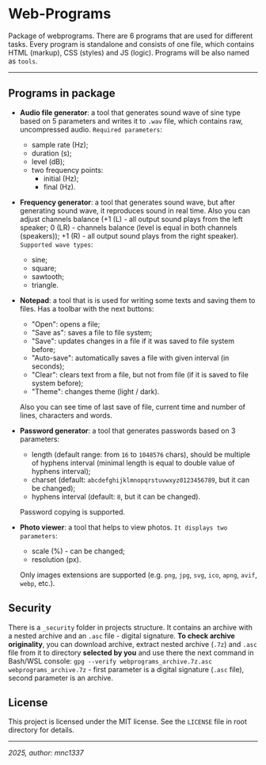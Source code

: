 # Web-Programs

Package of webprograms. There are 6 programs that are used for different tasks. Every program is standalone and consists of one file, which contains HTML (markup), CSS (styles) and JS (logic). Programs will be also named as `tools`.

---

## Programs in package

- **Audio file generator**: a tool that generates sound wave of sine type based on 5 parameters and writes it to `.wav` file, which contains raw, uncompressed audio. `Required parameters`:
    - sample rate (Hz);
    - duration (s);
    - level (dB);
    - two frequency points:
        - initial (Hz);
        - final (Hz).

- **Frequency generator**: a tool that generates sound wave, but after generating sound wave, it reproduces sound in real time. Also you can adjust channels balance (+1 (L) - all output sound plays from the left speaker; 0 (LR) - channels balance (level is equal in both channels (speakers)); +1 (R) - all output sound plays from the right speaker). `Supported wave types`:
    - sine;
    - square;
    - sawtooth;
    - triangle.

- **Notepad**: a tool that is is used for writing some texts and saving them to files. Has a toolbar with the next buttons:
    - "Open": opens a file;
    - "Save as": saves a file to file system;
    - "Save": updates changes in a file if it was saved to file system before;
    - "Auto-save": automatically saves a file with given interval (in seconds);
    - "Clear": clears text from a file, but not from file (if it is saved to file system before);
    - "Theme": changes theme (light / dark).  

    Also you can see time of last save of file, current time and number of lines, characters and words.

- **Password generator**: a tool that generates passwords based on 3 parameters:
    - length (default range: from `16` to `1048576` chars), should be multiple of hyphens interval (minimal length is equal to double value of hyphens interval);
    - charset (default: `abcdefghijklmnopqrstuvwxyz0123456789`, but it can be changed);
    - hyphens interval (default: `8`, but it can be changed).  

    Password copying is supported.

- **Photo viewer**: a tool that helps to view photos. `It displays two parameters`:
    - scale (%) - can be changed;
    - resolution (px).  

    Only images extensions are supported (e.g. `png`, `jpg`, `svg`, `ico`, `apng`, `avif`, `webp`, etc.).

## Security

There is a `_security` folder in projects structure. It contains an archive with a nested archive and an `.asc` file - digital signature. **To check archive originality**, you can download archive, extract nested archive (`.7z`) and `.asc` file from it to directory **selected by you** and use there the next command in Bash/WSL console: `gpg --verify webprograms_archive.7z.asc webprograms_archive.7z` - first parameter is a digital signature (`.asc` file), second parameter is an archive.

## License

This project is licensed under the MIT license. See the `LICENSE` file in root directory for details.

---

*2025, author: mnc1337*